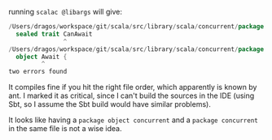 running `scalac @libargs` will give:

```scala
/Users/dragos/workspace/git/scala/src/library/scala/concurrent/package.scala:58: error: CanAwait is already defined as trait CanAwait in package object concurrent
  sealed trait CanAwait
               ^
/Users/dragos/workspace/git/scala/src/library/scala/concurrent/package.scala:68: error: Await is already defined as object Await in package object concurrent
  object Await {
         ^
two errors found
```

It compiles fine if you hit the right file order, which apparently is known by ant. I marked it as critical, since I can't build the sources in the IDE (using Sbt, so I assume the Sbt build would have similar problems).

It looks like having a `package object concurrent` and a `package concurrent` in the same file is not a wise idea.
